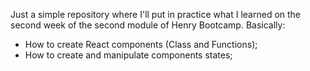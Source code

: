 

Just a simple repository where I'll put in practice what I learned on the second week of the second module of Henry Bootcamp. Basically:

- How to create React components (Class and Functions);
- How to create and manipulate components states;